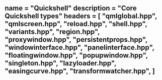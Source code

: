 name = "Quickshell"
description = "Core Quickshell types"
headers = [
	"qmlglobal.hpp",
	"qmlscreen.hpp",
	"reload.hpp",
	"shell.hpp",
	"variants.hpp",
	"region.hpp",
	"proxywindow.hpp",
	"persistentprops.hpp",
	"windowinterface.hpp",
	"panelinterface.hpp",
	"floatingwindow.hpp",
	"popupwindow.hpp",
	"singleton.hpp",
	"lazyloader.hpp",
	"easingcurve.hpp",
	"transformwatcher.hpp",
]
-----
